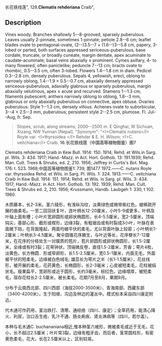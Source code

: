 长花铁线莲",
128.**Clematis rehderiana** Craib",

## Description
Vines woody. Branches shallowly 5--8-grooved, sparsely puberulous. Leaves usually 2-pinnate, sometimes 1-pinnate; petiole 2.8--6 cm; leaflet blades ovate to pentagonal-ovate, (2--)3.5--7 × (1.6--)3--5.8 cm, papery, 3-lobed or parted, both surfaces appressed sericeous-puberulous, base cordate, truncate, or broadly cuneate, margin dentate, apex acuminate to caudate-acuminate; basal veins abaxially ± prominent. Cymes axillary, 4- to many flowered, often paniclelike; peduncle 7--13 cm; bracts ovate to rhombic, 0.5--3.5 cm, often 3-lobed. Flowers 1.4--1.8 cm in diam. Pedicel 0.3--2.8 cm, densely puberulous. Sepals 4, yellowish, erect, oblong to narrowly oblong, 1.4--1.9 × 0.5--0.7 cm, abaxially densely appressed sericeous-puberulous, adaxially glabrous or sparsely puberulous, margin abaxially velutinous, apex ± acute and recurved. Stamens 1--1.3 cm; filaments pubescent; anthers narrowly oblong to oblong, 1.8--3 mm, glabrous or only abaxially puberulous on connective, apex obtuse. Ovaries puberulous. Style 1--1.3 cm, densely villous. Achenes ovate to suborbicular, 3--4 × 2.5--3 mm, puberulous; persistent style 2--2.5 cm, plumose. Fl. Jul--Aug, fr. Sep.

> Slopes, scrub, along streams; 2000--2500 m. E Qinghai, W Sichuan, Xizang, NW Yunnan [Nepal].
  "Synonym": "&lt;I&gt;Clematis nutans&lt;/I&gt; Royle var. &lt;I&gt;thyrsoidea &lt;/I&gt; Rehder &amp; E. H. Wilson; &lt;I&gt;C. veitchiana&lt;/I&gt; Craib.
**16.长花铁线莲（中国高等植物图鉴）图7**

Clematis rehderiana Craib in Kew Bull. 1914: 150. 1914; Rehd. et Wils.in Sarg. pl. Wils. 3: 434. 1917; Hand.-Mazz. in Act. Hort. Gothob. 13: 191.1939; Rehd. Man. Cult. Trees & Shrubs, ed. 2, 210. 1956; Jeffrey in Curtis's Bot. Mag. 176: t. 523. 1968;中国高等植物图鉴1: 739, 图1477 1972.——C. nutans Royle var. thyrsoidea Rehd. et Wils. in Sarg. Pl. Wils. 1: 324. 1913.——C. veitchiana Craib in Kew Bull. 1914: 151. 1914; Rehd. et Wils. in Sarg. pl. Wils. 3: 434. 1917; Hand.-Mazz. in Act. Hort. Gothob. 13: 192. 1939; Rehd. Man. Cult. Trees & Shrubs ed. 2, 210. 1956; Krussmann, Handb. Laubgeh 1: 330, t 102. 1960.

木质藤本，长2-3米。茎六稜形，有浅纵沟纹，淡黄绿色或微带紫红色，被稀疏开展的曲柔毛。一至二回羽状复叶，连叶柄长12-20厘米，小叶5-9或更多，叶柄及叶轴上面有槽；小叶片宽卵圆形或卵状椭圆形，长4-5.5厘米，宽2-5厘米，顶端钝尖，基部心形、截形或楔形，边缘3裂，有粗锯齿或有时裂成3小叶，叶脉在表面微下陷，在背面隆起，两面均被平伏的柔毛，尤以背面叶脉上较密；小叶柄长1-2厘米；叶柄长3-4.5厘米。聚伞圆锥花序腋生，与叶近等长，花序梗长7-12厘米，在花序的分枝处生一对膜质的苞片，苞片卵圆形或卵状椭圆形，长1.5-2厘米，全缘或有时3裂；花萼钟状，顶端微反卷，直径1.5-2厘米，芳香；萼片4枚，淡黄色，长方椭圆．形或窄卵形，长1.5-2.5厘米，宽0.5-1厘米，内面无毛，外面被平伏的短柔毛，边缘被白色绒毛; 雄蕊长为萼片之半（长1-1.5厘米），花丝线形，被开展的柔毛，花药黄色，长椭圆形，长2-3毫米；心皮被短柔毛，花柱被绢状毛。瘦果扁平，宽卵形或近于圆形，长约3毫米，棕红色，边缘增厚，被短柔毛，宿存花柱长2-2.5厘米，被长柔毛。花期7月至8月，果期9月。

分布于云南西北部、四川西部（海拔2000-3500米）、青海南部、西藏东部（3400-4200米）。生于阳坡、沟边及林边的灌丛中。模式标本采自四川康定附近。

代木通可作药用，茎治跌打、清寒、通经络（四川、康定）；全草药用，能清心降火、利尿，治口舌生疮、乳汁不通、肠炎痢疾、肾炎淋病等（四川，若尔盖）。

本种与毛木通C. buchananiana相近,惟本种茎六棱形，微被柔毛或近于无毛，花小，长不超过2.5厘米；叶片常3裂，边缘有粗牙齿，而后者，茎常圆柱形，有密黄色柔毛，花大，长在2.5厘米以上，区别较易。
